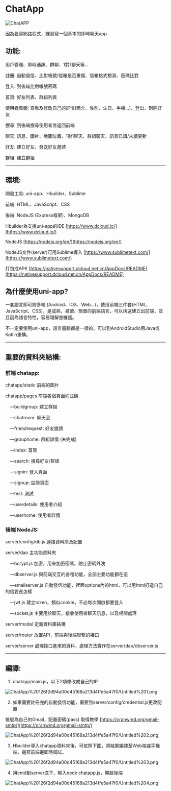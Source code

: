 # ChatApp

![ChatAPP](https://github.com/gold9450412/pratice/blob/master/README/ChatAPP.png)

因為要寫網路程式，練習寫一個基本的即時聊天app

## 功能:
用戶管理、即時通訊、群聊、1對1聊天等...

註冊: 自動發信、比對帳號/信箱是否重複、信箱格式檢測、密碼比對

登入: 到後端比對帳號密碼

首頁: 好友列表、群組列表

使用者頁面: 查看及修改自己的詳情(簡介、性別、生日、手機...)、登出、刪除好友

搜尋: 到後端搜尋使用者並返回前端

聊天: 訊息、圖片、地圖位置、1對1聊天、群組聊天、訊息已讀/未讀更新

好友: 建立好友、發送好友邀請

群組: 建立群組

---

## 環境:

開發工具: uni-app、Hbuilder、Sublime

前端: HTML、JavaScript、CSS

後端: NodeJS (Express框架)、MongoDB

Hbuilder為支援uni-app的IDE [https://www.dcloud.io/](https://www.dcloud.io/)

NodeJS [https://nodejs.org/en/](https://nodejs.org/en/)

NodeJS文件(server)可用Sublime導入 [https://www.sublimetext.com/](https://www.sublimetext.com/)

打包成APK [https://nativesupport.dcloud.net.cn/AppDocs/README](https://nativesupport.dcloud.net.cn/AppDocs/README)

## 為什麼使用uni-app?

一套語言即可跨多端 (Android、IOS、Web...)，使用前端三件套(HTML、JavaScript、CSS)，是成熟、易讀、簡單的前端語言，可以快速建立出前端，並且因為語言特性，容易理解並維護。

不一定要使用uni-app，語言邏輯都是一樣的，可以到AndroidStudio用Java或Kotlin重構。

---

## 重要的資料夾結構:

### 前端 chatapp:

chatapp/static 前端的圖片

chatapp/pages 前端各個頁面程式碼

&emsp;—buildgroup: 建立群組

&emsp;—chatroom: 聊天室 

&emsp;—friendrequest: 好友邀請

&emsp;—grouphome: 群組詳情 (未完成)

&emsp;—index: 首頁

&emsp;—search: 搜尋好友/群組

&emsp;—signin: 登入頁面

&emsp;—signup: 註冊頁面

&emsp;—test: 測試

&emsp;—userdetails: 使用者介紹

&emsp;—userhome: 使用者詳情

### 後端 NodeJS:

server/config/db.js 連接資料庫及配置

server/dao 主功能資料夾

&emsp;—bcrypt.js 加密，用來加密密碼，防止密碼外洩

&emsp;—dbserver.js 與前端交互的各種功能，全部主要功能都在這

&emsp;—emailserver.js 自動發信功能，裡面options內的html，可以用html打造自己的信要長怎樣

&emsp;—jwt.js 建立token，類似cookie，不必每次開啟都要登入

&emsp;—socket.js 主要用於聊天，接收使用者聊天訊息，以及相關處理

server/model 定義資料庫結構

server/router 放置API，前端與後端聯繫的接口

server/server 處理接口進來的資料，處理方法實作在server/dao/dbserver.js

---

## 編譯:

1.  chatapp/main.js，以下2項修改成自己的IP

![ChatApp%20126f2d94a00d45168a213d4ffe5a47f0/Untitled%201.png](https://github.com/gold9450412/pratice/blob/master/README/IP_config.png)

2. 如果需要註冊完的自動發信功能，需要到server/config/credential.js更改配置

帳號為自己的Gmail，配置密碼(pass) 取得教學:[https://oranwind.org/gmail-smtp/](https://oranwind.org/gmail-smtp/) 

![ChatApp%20126f2d94a00d45168a213d4ffe5a47f0/Untitled%202.png](https://github.com/gold9450412/pratice/blob/master/README/email_config.png)

3. Hbuilder導入chatapp資料夾後，可依照下圖，將結果編譯至Web端或手機端，邊寫前端邊即時調試。

![ChatApp%20126f2d94a00d45168a213d4ffe5a47f0/Untitled%203.png](https://github.com/gold9450412/pratice/blob/master/README/compiler1.png)

4.  用cmd到server底下，輸入node chatapp.js，開啟後端

![ChatApp%20126f2d94a00d45168a213d4ffe5a47f0/Untitled%204.png](https://github.com/gold9450412/pratice/blob/master/README/compiler2.png)
